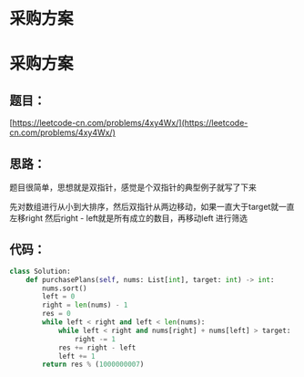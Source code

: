 # 采购方案



# 采购方案

## 题目：

[https://leetcode-cn.com/problems/4xy4Wx/](https://leetcode-cn.com/problems/4xy4Wx/)

## 思路：

题目很简单，思想就是双指针，感觉是个双指针的典型例子就写了下来

先对数组进行从小到大排序，然后双指针从两边移动，如果一直大于target就一直左移right 然后right - left就是所有成立的数目，再移动left 进行筛选

## 代码：

```python
class Solution:
    def purchasePlans(self, nums: List[int], target: int) -> int:
        nums.sort()
        left = 0
        right = len(nums) - 1
        res = 0
        while left < right and left < len(nums):
            while left < right and nums[right] + nums[left] > target:
                right -= 1
            res += right - left
            left += 1
        return res % (1000000007)
```
